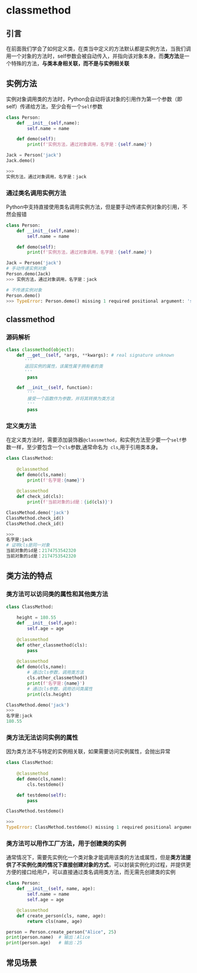 # classmethod

## 引言

在前面我们学会了如何定义类，在类当中定义的方法默认都是实例方法，当我们调用一个对象的方法时，self参数会被自动传入，并指向该对象本身。而**类方法**是一个特殊的方法，**与类本身相关联，而不是与实例相关联**

## 实例方法

实例对象调用类的方法时，Python会自动将该对象的引用作为第一个参数（即self）传递给方法，至少会有一个`self`参数

```python 
class Person:
    def __init__(self,name):
        self.name = name

    def demo(self):
        print(f'实例方法，通过对象调用，名字是：{self.name}')

Jack = Person('jack')
Jack.demo()

>>>
实例方法，通过对象调用，名字是：jack
```

### 通过类名调用实例方法

Python中支持直接使用类名调用实例方法，但是要手动传递实例对象的引用，不然会报错

```python 
class Person:
    def __init__(self,name):
        self.name = name

    def demo(self):
        print(f'实例方法，通过对象调用，名字是：{self.name}')

Jack = Person('jack')
# 手动传递实例对象
Person.demo(Jack)
>>> 实例方法，通过对象调用，名字是：jack

# 不传递实例对象
Person.demo()
>>> TypeError: Person.demo() missing 1 required positional argument: 'self'
```

## classmethod

### 源码解析

```python 
class classmethod(object):
    def __get__(self, *args, **kwargs): # real signature unknown
       '''
       返回实例的属性，该属性属于拥有者的类
       '''
        pass

    def __init__(self, function): 
        '''
        接受一个函数作为参数，并将其转换为类方法
        '''
        pass
```

### 定义类方法

在定义类方法时，需要添加装饰器`@classmethod`，和实例方法至少要一个`self`参数一样，至少要包含一个`cls`参数,通常命名为` cls`,用于引用类本身。

```python 
class ClassMethod:
    
    @classmethod
    def demo(cls,name):
        print(f'名字是:{name}')
    
    @classmethod
    def check_id(cls):
        print(f'当前对象的id是：{id(cls)}')

ClassMethod.demo('jack')
ClassMethod.check_id()
ClassMethod.check_id()

>>>
名字是:jack
# 证明cls是同一对象
当前对象的id是：2174753542320
当前对象的id是：2174753542320
```

## 类方法的特点

### 类方法可以访问类的属性和其他类方法

```python 
class ClassMethod:
    
    height = 180.55
    def __init__(self,age):
        self.age = age
        
    @classmethod
    def other_classmethod(cls):
        pass
    
    @classmethod
    def demo(cls,name):
        # 通过cls参数，调用类方法
        cls.other_classmethod()
        print(f'名字是:{name}')
        # 通过cls参数，调用访问类属性
        print(cls.height)

ClassMethod.demo('jack')
>>>
名字是:jack
180.55
```

### 类方法无法访问实例的属性

因为类方法不与特定的实例相关联，如果需要访问实例属性，会抛出异常

```python 
class ClassMethod:
    
    @classmethod
    def demo(cls,name):
        cls.testdemo()

    def testdemo(self):
        pass

ClassMethod.testdemo()

>>>
TypeError: ClassMethod.testdemo() missing 1 required positional argument: 'self'
```

### 类方法可以用作工厂方法，用于创建类的实例

通常情况下，需要先实例化一个类对象才能调用该类的方法或属性，但是**类方法提供了不实例化类的情况下直接创建对象的方式**，可以封装实例化的过程，并提供更方便的接口给用户，可以直接通过类名调用类方法，而无需先创建类的实例

```python 
class Person:
    def __init__(self, name, age):
        self.name = name
        self.age = age

    @classmethod
    def create_person(cls, name, age):
        return cls(name, age)

person = Person.create_person("Alice", 25)
print(person.name)  # 输出：Alice
print(person.age)   # 输出：25
```

## 常见场景

